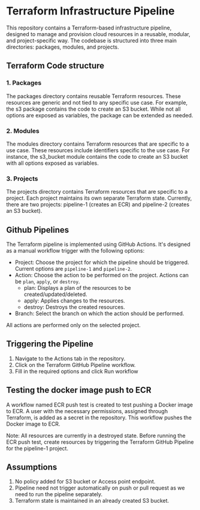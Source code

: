 # Terraform Infrastructure Pipeline

This repository contains a Terraform-based infrastructure pipeline, designed to manage and provision cloud resources in a reusable, modular, and project-specific way. The codebase is structured into three main directories: packages, modules, and projects.

## Terraform Code structure

### 1. Packages
The packages directory contains reusable Terraform resources. These resources are generic and not tied to any specific use case. For example, the s3 package contains the code to create an S3 bucket. While not all options are exposed as variables, the package can be extended as needed.

### 2. Modules 
The modules directory contains Terraform resources that are specific to a use case. These resources include identifiers specific to the use case. For instance, the s3_bucket module contains the code to create an S3 bucket with all options exposed as variables.

### 3. Projects
The projects directory contains Terraform resources that are specific to a project. Each project maintains its own separate Terraform state. Currently, there are two projects: pipeline-1 (creates an ECR) and pipeline-2 (creates an S3 bucket).

## Github Pipelines

The Terraform pipeline is implemented using GitHub Actions. It's designed as a manual workflow trigger with the following options:

- Project: Choose the project for which the pipeline should be triggered. Current options are `pipeline-1` and `pipeline-2`.
- Action: Choose the action to be performed on the project. Actions can be `plan`, `apply`, or `destroy`.
  - plan: Displays a plan of the resources to be created/updated/deleted.
  - apply: Applies changes to the resources.
  - destroy: Destroys the created resources.
- Branch: Select the branch on which the action should be performed.

All actions are performed only on the selected project.

## Triggering the Pipeline
1. Navigate to the Actions tab in the repository.
2. Click on the Terraform GitHub Pipeline workflow.
3. Fill in the required options and click Run workflow


## Testing the docker image push to ECR

A workflow named ECR push test is created to test pushing a Docker image to ECR. A user with the necessary permissions, assigned through Terraform, is added as a secret in the repository. This workflow pushes the Docker image to ECR.

Note: All resources are currently in a destroyed state. Before running the ECR push test, create resources by triggering the Terraform GitHub Pipeline for the pipeline-1 project.

## Assumptions

1. No policy added for S3 bucket or Access point endpoint.
2. Pipeline need not trigger automatically on push or pull request as we need to run the pipeline separately.
3. Terraform state is maintained in an already created S3 bucket.
